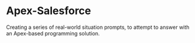 # Apex-Salesforce
Creating a series of real-world situation prompts, to attempt to answer with an Apex-based  programming solution. 
